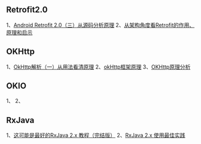 
## Retrofit2.0
1、[Android Retrofit 2.0（三）从源码分析原理](https://blog.csdn.net/csdn_aiyang/article/details/80692384)
2、[从架构角度看Retrofit的作用、原理和启示](https://www.jianshu.com/p/f57b7cdb1c99)

## OKHttp
1、[OkHttp解析（一）从用法看清原理](https://www.jianshu.com/p/7b29b89cd7b5)
2、[okHttp框架原理](https://blog.csdn.net/ami_daqi/article/details/53744722)
3、[OKHttp原理分析](https://blog.csdn.net/u011048906/article/details/79572586)

## OKIO
1、[]()
2、[]()

## RxJava
1、[这可能是最好的RxJava 2.x 教程（完结版）](https://www.jianshu.com/p/0cd258eecf60)
2、[RxJava 2.x 使用最佳实践](https://blog.csdn.net/zhaoyanjun6/article/details/76443347)
